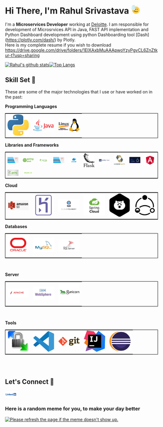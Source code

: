 
<h1>Hi There, I'm Rahul Srivastava <img  src="Media/highfive.gif" width="30px"></h1>

I'm a **Microservices Developer** working at [Deloitte](https://www2.deloitte.com/in/en.html). I am responsible for development of Microsrvices API in Java, FAST API implementation and Python Dashboard development using python Dashboarding tool [Dash] (https://plotly.com/dash/) by Plotly.<br>
Here is my complete resume if you wish to download https://drive.google.com/drive/folders/1EIXAxbMuAAApwoYzyPgvCL6ZnZtkur-t?usp=sharing

[![Rahul's github stats](https://github-readme-stats.vercel.app/api?username=RahulShrivastava1992&theme=tokyonight)](https://github.com/RahulShrivastava1992/github-readme-stats)[![Top Langs](https://github-readme-stats.vercel.app/api/top-langs/?username=RahulShrivastava1992&layout=compact)](https://github.com/RahulShrivastava1992/github-readme-stats)
## Skill Set :muscle:

These are some of the major technologies that I use or have worked on in the past:

**Programming Languages**

<table style="border: 1px solid black;"> 
<tr> 
<td><img title="Python" alt="Python" width="70px" src="Media/python.jpg" /></td><td><img alt="Java" title="Java" width="70px" src="Media/JavaLogo.png"></td><td><img title="Shell Script" alt="shell script" width="70px" src="Media/shell.jpg">
</td>
</tr> 
</table>

**Libraries and Frameworks**

<table style="border: 1px solid black;"> 
<tr> 
<td><img title="Java Executors" alt="Java Executors" width="70px" src="Media/Executors.jpg"></td><td><img title="SpringBoot" alt="SpringBoot" width="70px" src="Media/Springboot.png"></td><td><img title="Spring Security" alt="SpringSecurity" width="70px" src="Media/SpringSecurity.png"></td><td><img title="Java Executors" alt="Java Executors" width="70px" src="Media/Executors.jpg"></td><td><img title="Docker" alt="Docker" width="70px" src="Media/docker.png"></td><td><img title="Flask" alt="Flask" width="70px" src="Media/Flask.png"></td><td><img title="Python Dash" alt="Python Dash" width="70px" src="Media/Dash.png"></td><td><img title="Hibernate" alt="Hibernate" width="70px" src="Media/Hibernate.png"></td><td><img title="SLF4J" alt="SLF4J" width="70px" src="Media/slf4j.png"></td><td><img title="Angular" alt="Angular" width="70px" src="Media/Angular.png"></td>
</tr><tr>
<td><img title="SJR 352 Spring Batch" alt="SJR 352 Spring Batch" width="70px" src="Media/Spring Batch.jpg"></td><td><img title="OAuth" alt="OAuth" width="70px" src="Media/OAuth2.0.png"></td>
</tr> </table>

**Cloud**

<table style="border: 1px solid black;"> 
<tr> 
<td><img title="Amazon S3" alt="Amazon S3" width="70px" src="Media/AmazonS3.png"></td><td><img title="Heroku" alt="Heroku" width="70px" src="Media/Heroku.png"></td><td><img title="Pivotal Cloud Foundry" alt="PCF" width="70px" src="Media/pcf.png"></td>
<td> <img title="Spring Cloud" alt="SpringCloud" width="70px" src="Media/springCloud.png"></td>
<td> <img title="Hystrix" alt="Hystrix" width="70px" src="Media/Hystrix.png"></td>
<td> <img title="Resilience4J" alt="Resilience4J" width="70px" src="Media/Resilience.png"></td>
</tr> 
</table>



**Databases**

<table style="border: 1px solid black;"> 
<tr> 
<td><img title="Oracle" alt="Oracle" width="70px" src="Media/Oracle.png"></td>
<td> <img title="MSSql Server" alt="MSSQL" width="70px" src="Media/mysql logo.png"></td>
<td> <img title="MySql" alt="MySql" width="70px" src="Media/MySql.png"></td>
</tr> 
</table>
<br>



**Server**

<table style="border: 1px solid black;"> 
<tr> 
<td><img title="Apache" alt="Apache" width="70px" src="Media/Apache.png"></td>
<td><img title="IBM Websphere" alt="IBM Websphere" width="70px" src="Media/IBMWebspherejpg.jpg"></td>
<td> <img title="Gunicorn" alt="Gunicorn" width="70px" src="Media/guicorn.png"></td>
</tr> 
</table>
<br>


**Tools**

<table style="border: 1px solid black;"> 
<tr> 
<td><img title="WinScp" alt="WinScp" width="70px" src="Media/winscp.jpg"></td>
<td><img title="VS Code" alt="VS Code" width="70px" src="Media/vscode.png"></td>
<td> <img title="git" alt="git" width="70px" src="Media/git.png"></td>
<td> <img title="IntelliJ" alt="IntelliJ" width="70px" src="Media/IntelliJ.jpg"></td>
<td> <img title="Eclipse" alt="Eclipse" width="70px" src="Media/eclipse.png"></td>
</tr> 
</table>
<br>


<br>

## Let's Connect :handshake:

<a href="https://www.linkedin.com/in/rahul-shrivastava-842514116/"><img src="Media/linkedin.png" width="40"></a>


### Here is a random meme for you, to make your day better
<a href="https://github.com/techytushar/random-memer"><img src='https://random-memer.herokuapp.com/' title="Meme" alt="Please refresh the page if the meme doesn't show up." height="400"></a>

